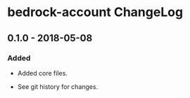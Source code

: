 # bedrock-account ChangeLog

## 0.1.0 - 2018-05-08

### Added
- Added core files.

- See git history for changes.
